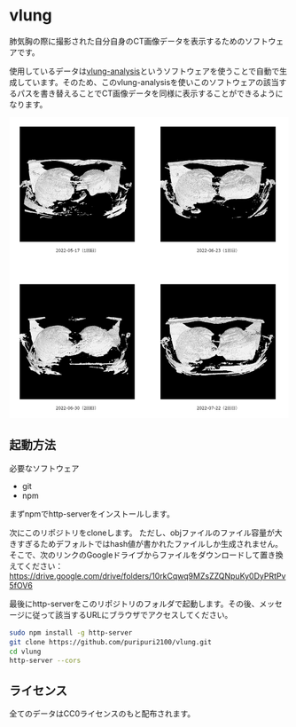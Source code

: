 # vlung

肺気胸の際に撮影された自分自身のCT画像データを表示するためのソフトウェアです。

使用しているデータは[vlung-analysis](https://github.com/puripuri2100/vlung-analysis)というソフトウェアを使うことで自動で生成しています。そのため、このvlung-analysisを使いこのソフトウェアの該当するパスを書き替えることでCT画像データを同様に表示することができるようになります。

<div style="text-align: center">
  <img src="img.png">
</div>

## 起動方法

必要なソフトウェア

- git
- npm


まずnpmでhttp-serverをインストールします。

次にこのリポジトリをcloneします。
ただし、objファイルのファイル容量が大きすぎるためデフォルトではhash値が書かれたファイルしか生成されません。そこで、次のリンクのGoogleドライブからファイルをダウンロードして置き換えてください：<https://drive.google.com/drive/folders/10rkCqwq9MZsZZQNpuKy0DyPRtPv5fOV6>

最後にhttp-serverをこのリポジトリのフォルダで起動します。その後、メッセージに従って該当するURLにブラウザでアクセスしてください。


```sh
sudo npm install -g http-server
git clone https://github.com/puripuri2100/vlung.git
cd vlung
http-server --cors
```

## ライセンス

全てのデータはCC0ライセンスのもと配布されます。
